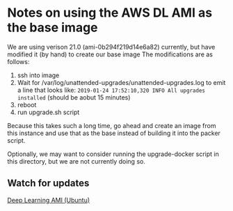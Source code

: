 # Notes on using the AWS DL AMI as the base image

We are using verison 21.0 (ami-0b294f219d14e6a82) currently, but have modified it (by hand) to create our base image
The modifications are as follows:

1) ssh into image
2) Wait for /var/log/unattended-upgrades/unattended-upgrades.log to emit a line
that looks like: `2019-01-24 17:52:10,320 INFO All upgrades installed` (should be aobut 15 minutes)
3) reboot
4) run upgrade.sh script

Because this takes such a long time, go ahead and create an image from this instance
and use that as the base instead of building it into the packer script.

Optionally, we may want to consider running the upgrade-docker script in this 
directory, but we are not currently doing so.

## Watch for updates
[Deep Learning AMI (Ubuntu)](https://aws.amazon.com/marketplace/pp/B077GCH38C)
